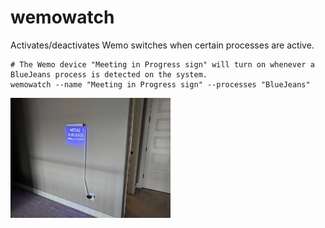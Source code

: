 # wemowatch
Activates/deactivates Wemo switches when certain processes are active.

```
# The Wemo device "Meeting in Progress sign" will turn on whenever a BlueJeans process is detected on the system.
wemowatch --name "Meeting in Progress sign" --processes "BlueJeans"
```
![Meeting in Progress Sign](https://raw.githubusercontent.com/scallister/wemowatch/master/signnew.jpg)
